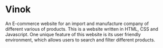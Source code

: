 # Vinok
An E-commerce website for an import and manufacture company of different various of products.
This is a website written in HTML, CSS and Javascript.
One unique feature of this website is its user friendly environment, which allows users to search and filter different products.
